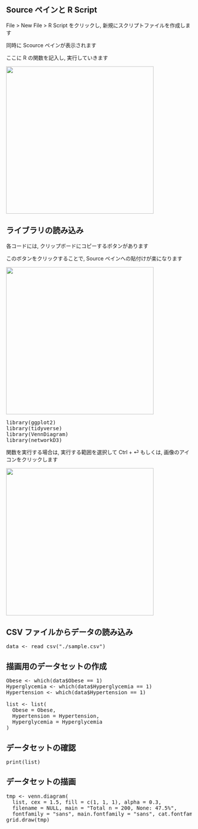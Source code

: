 ## Source ペインと R Script

File > New File > R Script をクリックし, 新規にスクリプトファイルを作成します

同時に Scource ペインが表示されます

ここに R の関数を記入し, 実行していきます

<img src='https://i.gyazo.com/d2ad27119c6d7ad8c75b71821666901c.png' width='400'>

## ライブラリの読み込み

各コードには, クリップボードにコピーするボタンがあります

このボタンをクリックすることで, Source ペインへの貼付けが楽になります

<img src='https://i.gyazo.com/a6de1ef76d72463259719790522b91c2.png' width='400'>

<pre class="file" data-target="clipboard">
library(ggplot2)
library(tidyverse)
library(VennDiagram)
library(networkD3)
</pre>

関数を実行する場合は, 実行する範囲を選択して Ctrl + &#9166; もしくは, 画像のアイコンをクリックします

<img src='https://i.gyazo.com/02e650725f1abc075314016b5d20220c.png' width='400'>


## CSV ファイルからデータの読み込み

<pre class="file" data-target="clipboard">
data <- read_csv("./sample.csv")
</pre>

## 描画用のデータセットの作成

<pre class="file" data-target="clipboard">
Obese <- which(data$Obese == 1)
Hyperglycemia <- which(data$Hyperglycemia == 1)
Hypertension <- which(data$Hypertension == 1)

list <- list(
  Obese = Obese,
  Hypertension = Hypertension,
  Hyperglycemia = Hyperglycemia
)
</pre>

## データセットの確認

<pre class="file" data-target="clipboard">
print(list)
</pre>

## データセットの描画
<pre class="file" data-target="clipboard">
tmp <- venn.diagram(
  list, cex = 1.5, fill = c(1, 1, 1), alpha = 0.3,
  filename = NULL, main = "Total n = 200, None: 47.5%",
  fontfamily = "sans", main.fontfamily = "sans", cat.fontfamily = "sans")
grid.draw(tmp)
</pre>

